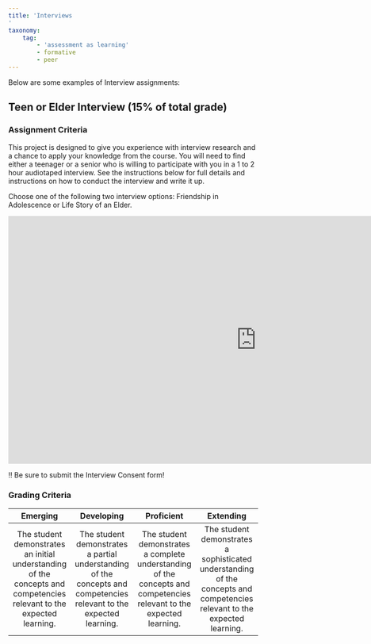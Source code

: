 ```yaml
---
title: 'Interviews
'
taxonomy:
    tag:
        - 'assessment as learning'
        - formative
        - peer
---
```


Below are some examples of Interview assignments:


## Teen or Elder Interview (15% of total grade)

### Assignment Criteria

This project is designed to give you experience with interview research and a chance to apply your knowledge from the course. You will need to find either a teenager or a senior who is willing to participate with you in a 1 to 2 hour audiotaped interview. See the instructions below for full details and instructions on how to conduct the interview and write it up.

Choose one of the following two interview options: Friendship in Adolescence or Life Story of an Elder.

<iframe src="https://create.twu.ca/h5p/wp-admin/admin-ajax.php?action=h5p_embed&id=163" width="1000" height="500" frameborder="0" allowfullscreen="allowfullscreen" title="PSYC 215: Piaget&#039;s Model - Assimilation vs Accomodation"></iframe>

!! Be sure to submit the Interview Consent form!


### Grading Criteria

|Emerging|Developing|Proficient|Extending|
|:---:|:---:|:---:|:---:|
|The student demonstrates an initial understanding of the concepts and competencies relevant to the expected learning.|The student demonstrates a partial understanding of the concepts and competencies relevant to the expected learning.|The student demonstrates a complete understanding of the concepts and competencies relevant to the expected learning.|The student demonstrates a sophisticated understanding of the concepts and competencies relevant to the expected learning.|
